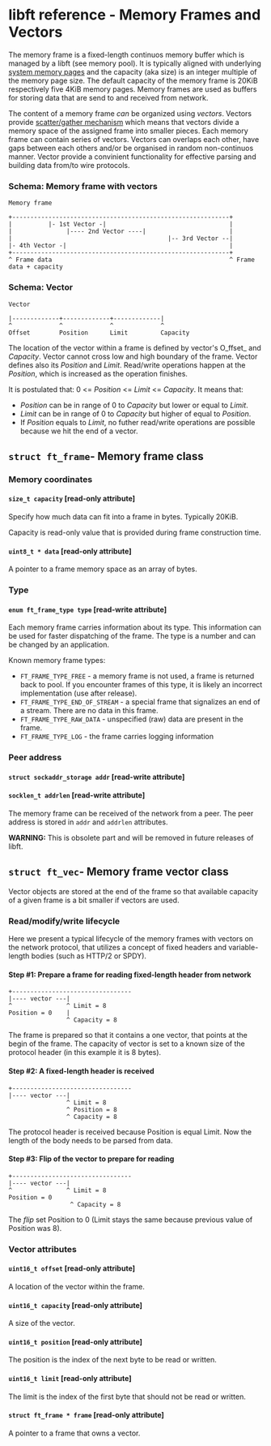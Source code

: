 # libft reference - Memory Frames and Vectors

The memory frame is a fixed-length continuos memory buffer which is managed by a libft \(see memory pool\). It is typically aligned with underlying [system memory pages](https://en.wikipedia.org/wiki/Page_%28computer_memory%29) and the capacity \(aka size\) is an integer multiple of the memory page size. The default capacity of the memory frame is 20KiB respectively five 4KiB memory pages. Memory frames are used as buffers for storing data that are send to and received from network.

The content of a memory frame _can_ be organized using _vectors_. Vectors provide [scatter/gather mechanism](https://en.wikipedia.org/wiki/Vectored_I/O) which means that vectors divide a memory space of the assigned frame into smaller pieces. Each memory frame can contain series of vectors. Vectors can overlaps each other, have gaps between each others and/or be organised in random non-continuos manner. Vector provide a convinient functionality for effective parsing and building data from/to wire protocols.

### Schema: Memory frame with vectors

```asciidoc
Memory frame

+------------------------------------------------------------+
|          |- 1st Vector -|                                  |
|               |---- 2nd Vector ----|                       |
|                                           |-- 3rd Vector --|
|- 4th Vector -|                                             |
+------------------------------------------------------------+
^ Frame data                                                 ^ Frame data + capacity
```

### Schema: Vector

```asciidoc
Vector

|-------------+-------------+-------------|
^             ^             ^             ^ 
Offset        Position      Limit         Capacity
```

The location of the vector within a frame is defined by vector's O_ffset_ and _Capacity_. Vector cannot cross low and high boundary of the frame. Vector defines also its _Position_ and _Limit_. Read/write operations happen at the _Position_, which is increased as the operation finishes.

It is postulated that: 0 &lt;= _Position_ &lt;= _Limit_ &lt;= _Capacity_. It means that:

* _Position_ can be in range of 0 to _Capacity_ but lower or equal to _Limit_.
* _Limit_ can be in range of 0 to _Capacity_ but higher of equal to _Position_.
* If _Position_ equals to _Limit_, no futher read/write operations are possible because we hit the end of a vector.

## `struct ft_frame`- Memory frame class

### Memory coordinates

#### `size_t capacity` \[read-only attribute\]

Specify how much data can fit into a frame in bytes. Typically 20KiB.

Capacity is read-only value that is provided during frame construction time.

#### `uint8_t * data` \[read-only attribute\]

A pointer to a frame memory space as an array of bytes.

### Type

#### `enum ft_frame_type type` \[read-write attribute\]

Each memory frame carries information about its type. This information can be used for faster dispatching of the frame. The type is a number and can be changed by an application.

Known memory frame types:

* `FT_FRAME_TYPE_FREE` - a memory frame is not used, a frame is returned back to pool. If you encounter frames of this type, it is likely an incorrect implementation \(use after release\).
* `FT_FRAME_TYPE_END_OF_STREAM` - a special frame that signalizes an end of a stream. There are no data in this frame.
* `FT_FRAME_TYPE_RAW_DATA` - unspecified \(raw\) data are present in the frame.
* `FT_FRAME_TYPE_LOG` - the frame carries logging information

### Peer address

#### `struct sockaddr_storage addr` \[read-write attribute\]

#### `socklen_t addrlen` \[read-write attribute\]

The memory frame can be received of the network from a peer. The peer address is stored in `addr` and `addrlen` attributes.

**WARNING:** This is obsolete part and will be removed in future releases of libft.

## `struct ft_vec`- Memory frame vector class

Vector objects are stored at the end of the frame so that available capacity of a given frame is a bit smaller if vectors are used.

### Read/modify/write lifecycle

Here we present a typical lifecycle of the memory frames with vectors on the network protocol, that utilizes a concept of fixed headers and variable-length bodies \(such as HTTP/2 or SPDY\).

#### Step \#1: Prepare a frame for reading fixed-length header from network

```
+---------------------------------
|---- vector ---|
^               ^ Limit = 8
Position = 0    |
                ^ Capacity = 8
```

The frame is prepared so that it contains a one vector, that points at the begin of the frame. The capacity of vector is set to a known size of the protocol header \(in this example it is 8 bytes\).

#### Step \#2: A fixed-length header is received

```
+---------------------------------
|---- vector ---|
                ^ Limit = 8
                ^ Position = 8
                ^ Capacity = 8
```

The protocol header is received because Position is equal Limit. Now the length of the body needs to be parsed from data.

#### Step \#3: Flip of the vector to prepare for reading

```
+---------------------------------
|---- vector ---|
^               ^ Limit = 8
Position = 0
                 ^ Capacity = 8
```

The _flip_ set Position to 0 \(Limit stays the same because previous value of Position was 8\).



### Vector attributes

#### `uint16_t offset` \[read-only attribute\]

A location of the vector within the frame.

#### `uint16_t capacity` \[read-only attribute\]

A size of the vector.

#### `uint16_t position` \[read-only attribute\]

The position is the index of the next byte to be read or written.

#### `uint16_t limit` \[read-only attribute\]

The limit is the index of the first byte that should not be read or written.

#### `struct ft_frame * frame` \[read-only attribute\]

A pointer to a frame that owns a vector.

